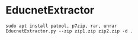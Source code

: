 # EducnetExtractor

```shell
sudo apt install patool, p7zip, rar, unrar
EducnetExtractor.py --zip zip1.zip zip2.zip -d .
```